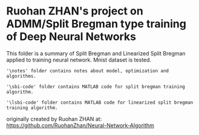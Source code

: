 # Ruohan ZHAN's project on ADMM/Split Bregman type training of Deep Neural Networks

This folder is a summary of Split Bregman and Linearized Split Bregman applied to training neural network. Mnist dataset is tested.

	'\notes' folder contains notes about model, optimization and algorithms.

	'\sbi-code' folder contains MATLAB code for split bregman training algorithm.

	'\lsbi-code' folder contains MATLAB code for linearized split bregman training algorithm.

originally created by Ruohan ZHAN at: https://github.com/RuohanZhan/Neural-Network-Algorithm
